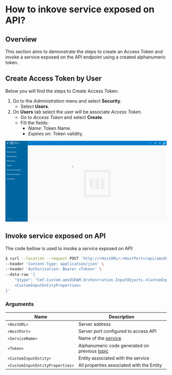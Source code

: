# How to inkove service exposed on API?

## Overview

This section aims to demonstrate the steps to create an Access Token and invoke a service exposed on the API endpoint using a created alphanumeric token.

## Create Access Token by User

Below you will find the steps to Create Access Token:

1. Go to the *Administration* menu and select **Security**.
   - Select **Users**.
1. On **Users** tab select the user will be associate *Access Token*.
   - Go to *Access Token* and select **Create**.
   - Fill the fields:
     - *Name*: Token Name.
     - *Expires on*: Token validity.

![CreateAccessToken](gif/CreateAccessToken.gif)

## Invoke service exposed on API

The code bellow is used to invoke a service exposed on API:

```bash
$ curl --location --request POST 'http://<HostURL>:<HostPort>/api/amsOSRAM/<ServiceName>' \
--header 'Content-Type: application/json' \
--header 'Authorization: Bearer <Token>' \
--data-raw '{
    "$type": "Cmf.Custom.amsOSRAM.Orchestration.InputObjects.<CustomInputEntity>, Cmf.Custom.amsOSRAM.Orchestration",
    <CustomInputEntityProperties>
}'
```

### Arguments

|  Name                           | Description                                                                    |
| ------------------------------- | ------------------------------------------------------------------------------ |
| `<HostURL>`                     | Server address                                                                 |
| `<HostPort>`                    | Server port configured to access API                                           |
| `<ServiceName>`                 | Name of the [service](/cmf.custom.help/techspec>artifacts>services )                |
| `<Token>`                       | Alphanumeric code generated on previous [topic](#create-access-token-by-user)  |
| `<CustomInputEntity>`           | Entity associated with the service                                              |
| `<CustomInputEntityProperties>` | All properties associated with the Entity                                      |
